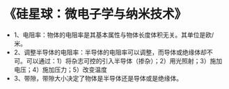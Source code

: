 # 《硅星球：微电子学与纳米技术》
- 1、电阻率：物体的电阻率是其基本属性与物体长度体积无关。其单位是欧/米。
- 2、调整半导体的电阻率：半导体的电阻率可以调整，而导体或绝缘体却不可。可以通过：1）将杂志可控的引入半导体（掺杂）；2）用光照射；3）施加电压；4）施加压力；5）改变温度
- 3、带隙，带隙大小决定了物体是半导体还是导体或是绝缘体。